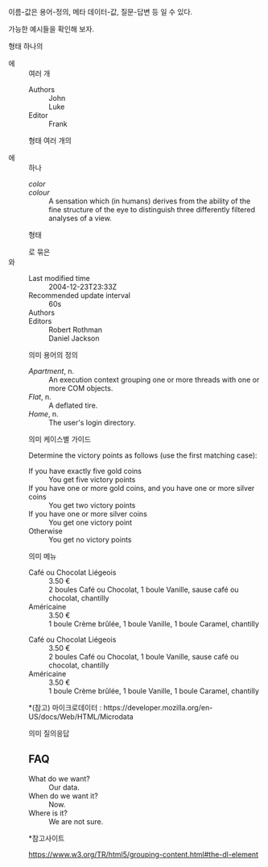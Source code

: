 

<!-- <code><dl></code>태그는 Definition List의 약자로, 이름 - 값의 그룹으로 이루어진 리스트이다. -->

 

이름-값은  용어-정의, 메타 데이터-값, 질문-답변 등 일 수 있다.

 

가능한 예시들을 확인해 보자.

 

 
형태   하나의 <dt>에 <dd >여러 개
<!-- 다음 예에서 한 항목 ( "Authors")은 두 값 ( "John"및 "Luke")에 연결됩니다. -->

<dl>
 <dt> Authors </dt>
 <dd> John </dd>
 <dd> Luke </dd>
 <dt> Editor </dt>
 <dd> Frank </dd>
</dl>
 

형태   여러 개의 <dt>에 <dd> 하나
<!-- 다음 예에서 하나의 정의는 두 용어에 연결됩니다. -->

<dl>
 <dt lang="en-US"> <dfn>color</dfn> </dt>
 <dt lang="en-GB"> <dfn>colour</dfn> </dt>
 <dd> A sensation which (in humans) derives from the ability of
 the fine structure of the eye to distinguish three differently
 filtered analyses of a view. </dd>
</dl>
 

형태  <div>로 묶은 <dt>와 <dd> 
<!--
다음 예제에서는 dl요소를 사용하여 정렬 메타 데이터를 표시합니다. 
예제의 끝에서 한 그룹에는 두 개의 메타 데이터 레이블 ( "Authors"및 "Editors")과
두 개의 값 ( "Robert Rothman"및 "Daniel Jackson")이 있습니다.
이 예제는 또한 div그룹화 dt및 dd요소 주위 의 요소를 사용하여 스타일을 지원합니다.
-->

<dl>
 <div>
  <dt> Last modified time </dt>
  <dd> 2004-12-23T23:33Z </dd>
 </div>
 <div>
  <dt> Recommended update interval </dt>
  <dd> 60s </dd>
 </div>
 <div>
  <dt> Authors </dt>
  <dt> Editors </dt>
  <dd> Robert Rothman </dd>
  <dd> Daniel Jackson </dd>
 </div>
</dl>
 

의미   용어의 정의
<!--
다음 스 니펫은 dl용어집으로 사용되는 요소를 보여줍니다.
dfn정의 된 단어를 나타내는 데 사용 합니다.
-->

<dl>
 <dt><dfn>Apartment</dfn>, n.</dt>
 <dd>An execution context grouping one or more threads with one or
 more COM objects.</dd>
 <dt><dfn>Flat</dfn>, n.</dt>
 <dd>A deflated tire.</dd>
 <dt><dfn>Home</dfn>, n.</dt>
 <dd>The user's login directory.</dd>
</dl>
 

의미    케이스별 가이드
<!--
다음 예는 dl일련의 지침을 제공하는 데 사용되는 요소 를 보여줍니다.
여기서 지침의 순서는 중요합니다 (다른 예에서는 블록의 순서는 중요하지 않았습니다).
-->

<p>Determine the victory points as follows (use the
first matching case):</p>
<dl>
 <dt> If you have exactly five gold coins </dt>
 <dd> You get five victory points </dd>
 <dt> If you have one or more gold coins, and you have one or more silver coins </dt>
 <dd> You get two victory points </dd>
 <dt> If you have one or more silver coins </dt>
 <dd> You get one victory point </dd>
 <dt> Otherwise </dt>
 <dd> You get no victory points </dd>
</dl>
 

의미    메뉴
<!--
이 예에서는 요소와 함께 요소의 마이크로 데이터 속성을 사용 하여
프랑스 식당에서 아이스크림 디저트에 주석을 답니다. dl div
-->

<dl>
 <div itemscope itemtype="http://schema.org/Product">
  <dt itemprop="name">Café ou Chocolat Liégeois
  <dd itemprop="offers" itemscope itemtype="http://schema.org/Offer">
   <span itemprop="price">3.50</span>
   <data itemprop="priceCurrency" value="EUR">€</data>
  <dd itemprop="description">
   2 boules Café ou Chocolat, 1 boule Vanille, sause café ou chocolat, chantilly
 </div>

 <div itemscope itemtype="http://schema.org/Product">
  <dt itemprop="name">Américaine
  <dd itemprop="offers" itemscope itemtype="http://schema.org/Offer">
   <span itemprop="price">3.50</span>
   <data itemprop="priceCurrency" value="EUR">€</data>
  <dd itemprop="description">
   1 boule Crème brûlée, 1 boule Vanille, 1 boule Caramel, chantilly
 </div>
</dl>

<!--
div요소가 없으면 마크 업은 다음과 같이
요소 itemref의 데이터를 dd항목과 연결 하기 위해 속성 을 사용해야합니다.
-->

<dl>
 <dt itemscope itemtype="http://schema.org/Product" itemref="1-offer 1-description">
  <span itemprop="name">Café ou Chocolat Liégeois</span>
 <dd id="1-offer" itemprop="offers" itemscope itemtype="http://schema.org/Offer">
  <span itemprop="price">3.50</span>
  <data itemprop="priceCurrency" value="EUR">€</data>
 <dd id="1-description" itemprop="description">
  2 boules Café ou Chocolat, 1 boule Vanille, sause café ou chocolat, chantilly

 <dt itemscope itemtype="http://schema.org/Product" itemref="2-offer 2-description">
  <span itemprop="name">Américaine</span>
 <dd id="2-offer" itemprop="offers" itemscope itemtype="http://schema.org/Offer">
  <span itemprop="price">3.50</span>
  <data itemprop="priceCurrency" value="EUR">€</data>
 <dd id="2-description" itemprop="description">
  1 boule Crème brûlée, 1 boule Vanille, 1 boule Caramel, chantilly
</dl>
*(참고) 마이크로데이터 : https://developer.mozilla.org/en-US/docs/Web/HTML/Microdata

 

 

의미    질의응답
<!--
이 예는 질문 dt요소와 답변 요소를 사용하여 표시되는
질문과 대답 (FAQ) 목록을 보여줍니다 dd.
-->

<article>
 <h1>FAQ</h1>
 <dl>
  <dt>What do we want?</dt>
  <dd>Our data.</dd>
  <dt>When do we want it?</dt>
  <dd>Now.</dd>
  <dt>Where is it?</dt>
  <dd>We are not sure.</dd>
 </dl>
</article>
 

 

 

*참고사이트

https://www.w3.org/TR/html5/grouping-content.html#the-dl-element